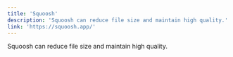 ```yaml
---
title: 'Squoosh'
description: 'Squoosh can reduce file size and maintain high quality.'
link: 'https://squoosh.app/'
---
```

Squoosh can reduce file size and maintain high quality.